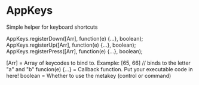 AppKeys
=======

Simple helper for keyboard shortcuts

AppKeys.registerDown([Arr], function(e) {...}, boolean);
AppKeys.registerUp([Arr], function(e) {...}, boolean); 
AppKeys.registerPress([Arr], function(e) {...}, boolean);

[Arr] = Array of keycodes to bind to. Example: [65, 66] // binds to the letter "a" and "b"
funcion(e) {...} = Callback function. Put your executable code in here!
boolean = Whether to use the metakey (control or command)

